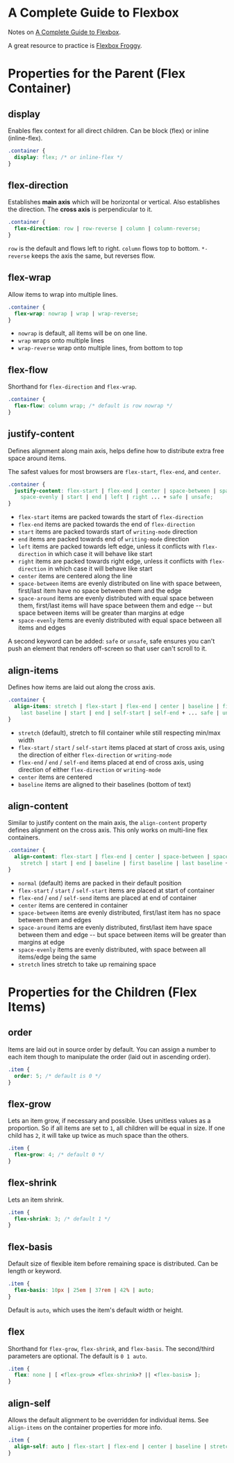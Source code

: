 # A Complete Guide to Flexbox

Notes on [A Complete Guide to Flexbox](https://css-tricks.com/snippets/css/a-guide-to-flexbox/).

A great resource to practice is [Flexbox Froggy](https://flexboxfroggy.com).

# Properties for the Parent (Flex Container)

## display

Enables flex context for all direct children. Can be block (flex) or inline (inline-flex).

```css
.container {
  display: flex; /* or inline-flex */
}
```

## flex-direction

Establishes **main axis** which will be horizontal or vertical. Also establishes the direction.
The **cross axis** is perpendicular to it.

```css
.container {
  flex-direction: row | row-reverse | column | column-reverse;
}
```

`row` is the default and flows left to right. `column` flows top to bottom. `*-reverse` keeps the
axis the same, but reverses flow.

## flex-wrap

Allow items to wrap into multiple lines.

```css
.container {
  flex-wrap: nowrap | wrap | wrap-reverse;
}
```

* `nowrap` is default, all items will be on one line.
* `wrap` wraps onto multiple lines
* `wrap-reverse` wrap onto multiple lines, from bottom to top

## flex-flow

Shorthand for `flex-direction` and `flex-wrap`.

```css
.container {
  flex-flow: column wrap; /* default is row nowrap */
}
```

## justify-content

Defines alignment along main axis, helps define how to distribute extra free space around items.

The safest values for most browsers are `flex-start`, `flex-end`, and `center`.

```css
.container {
  justify-content: flex-start | flex-end | center | space-between | space-around |
    space-evenly | start | end | left | right ... + safe | unsafe;
}
```

* `flex-start` items are packed towards the start of `flex-direction`
* `flex-end` items are packed towards the end of `flex-direction`
* `start` items are packed towards start of `writing-mode` direction
* `end` items are packed towards end of `writing-mode` direction
* `left` items are packed towards left edge, unless it conflicts with `flex-direction` in which case
  it will behave like start
* `right` items are packed towards right edge, unless it conflicts with `flex-direction` in which case
  it will behave like start
* `center` items are centered along the line
* `space-between` items are evenly distributed on line with space between, first/last item have no
  space between them and the edge
* `space-around` items are evenly distributed with equal space between them, first/last items will
  have space between them and edge -- but space between items will be greater than margins at edge
* `space-evenly` items are evenly distributed with equal space between all items and edges

A second keyword can be added: `safe` or `unsafe`, safe ensures you can't push an element that
renders off-screen so that user can't scroll to it.

## align-items

Defines how items are laid out along the cross axis.

```css
.container {
  align-items: stretch | flex-start | flex-end | center | baseline | first baseline |
    last baseline | start | end | self-start | self-end + ... safe | unsafe;
}
```

* `stretch` (default), stretch to fill container while still respecting min/max width
* `flex-start` / `start` / `self-start` items placed at start of cross axis, using the direction
  of either `flex-direction` or `writing-mode`
* `flex-end` / `end` / `self-end` items placed at end of cross axis, using direction of either
  `flex-direction` or `writing-mode`
* `center` items are centered
* `baseline` items are aligned to their baselines (bottom of text)

## align-content

Similar to justify content on the main axis, the `align-content` property defines alignment on
the cross axis. This only works on multi-line flex containers.

```css
.container {
  align-content: flex-start | flex-end | center | space-between | space-around | space-evenly |
    stretch | start | end | baseline | first baseline | last baseline + ... safe | unsafe;
}
```

* `normal` (default) items are packed in their default position
* `flex-start` / `start` / `self-start` items are placed at start of container
* `flex-end` / `end` / `self-send` items are placed at end of container
* `center` items are centered in container
* `space-between` items are evenly distributed, first/last item has no space between them and edges
* `space-around` items are evenly distributed, first/last item have space between them and edge --
  but space between items will be greater than margins at edge
* `space-evenly` items are evenly distributed, with space between all items/edge being the same
* `stretch` lines stretch to take up remaining space

# Properties for the Children (Flex Items)

## order

Items are laid out in source order by default. You can assign a number to each item though to
manipulate the order (laid out in ascending order).

```css
.item {
  order: 5; /* default is 0 */
}
```

## flex-grow

Lets an item grow, if necessary and possible. Uses unitless values as a proportion. So if all items
are set to `1`, all children will be equal in size. If one child has `2`, it will take up twice
as much space than the others.

```css
.item {
  flex-grow: 4; /* default 0 */
}
```

## flex-shrink

Lets an item shrink.

```css
.item {
  flex-shrink: 3; /* default 1 */
}
```

## flex-basis

Default size of flexible item before remaining space is distributed. Can be length or keyword.

```css
.item {
  flex-basis: 10px | 25em | 37rem | 42% | auto;
}
```

Default is `auto`, which uses the item's default width or height.

## flex

Shorthand for `flex-grow`, `flex-shrink`, and `flex-basis`. The second/third parameters are
optional. The default is `0 1 auto`.

```css
.item {
  flex: none | [ <flex-grow> <flex-shrink>? || <flex-basis> ];
}
```

## align-self

Allows the default alignment to be overridden for individual items. See `align-items` on the
container properties for more info.

```css
.item {
  align-self: auto | flex-start | flex-end | center | baseline | stretch;
}
```
